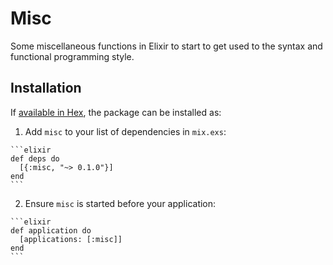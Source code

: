 # Misc

Some miscellaneous functions in Elixir to start to get used to the syntax and functional programming style.

## Installation

If [available in Hex](https://hex.pm/docs/publish), the package can be installed as:

  1. Add `misc` to your list of dependencies in `mix.exs`:

    ```elixir
    def deps do
      [{:misc, "~> 0.1.0"}]
    end
    ```

  2. Ensure `misc` is started before your application:

    ```elixir
    def application do
      [applications: [:misc]]
    end
    ```

